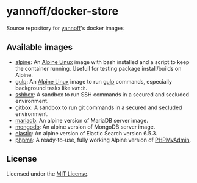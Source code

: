 # yannoff/docker-store

Source repository for [yannoff](https://hub.docker.com/u/yannoff/ "Yannoff's DockerHub")'s docker images

## Available images

- [alpine](alpine): An [Alpine Linux](https://alpinelinux.org/) image with bash installed and a script to keep the container running. Usefull for testing package install/builds on Alpine.
- [gulp](gulp): An [Alpine Linux](https://alpinelinux.org/) image to run [gulp](https://gulpjs.com/) commands, especially background tasks like `watch`.
- [sshbox](sshbox): A sandbox to run SSH commands in a secured and secluded environment.
- [gitbox](gitbox): A sandbox to run git commands in a secured and secluded environment.
- [mariadb](mariadb): An alpine version of MariaDB server image.
- [mongodb](mongodb): An alpine version of MongoDB server image.
- [elastic](elastic): An alpine version of Elastic Search version 6.5.3.
- [phpma](phpma): A ready-to-use, fully working Alpine version of [PHPMyAdmin](https://github.com/phpmyadmin/docker/tree/master/fpm-alpine).

## License

Licensed under the [MIT License](LICENSE).
